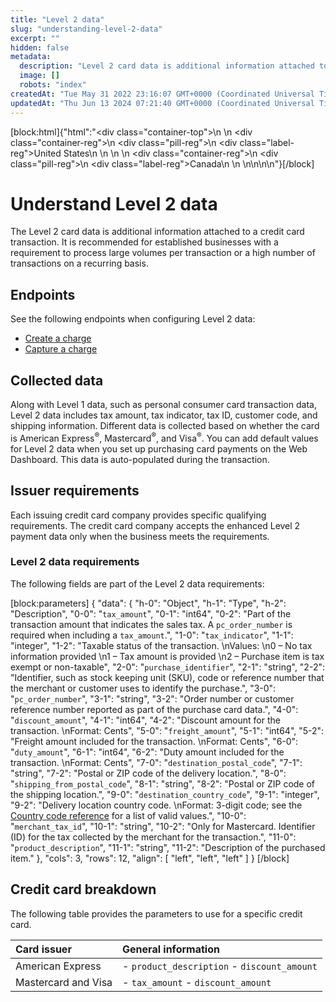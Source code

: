 ```yaml
---
title: "Level 2 data"
slug: "understanding-level-2-data"
excerpt: ""
hidden: false
metadata: 
  description: "Level 2 card data is additional information attached to a credit card transaction."
  image: []
  robots: "index"
createdAt: "Tue May 31 2022 23:16:07 GMT+0000 (Coordinated Universal Time)"
updatedAt: "Thu Jun 13 2024 07:21:40 GMT+0000 (Coordinated Universal Time)"
---
```

[block:html]{"html":"<div class=\"container-top\">\n  <!--United States-->\n  <div class=\"container-reg\">\n    <div class=\"pill-reg\">\n      <div class=\"label-reg\">United States</div>\n    </div>\n  </div>\n  <!--Canada-->\n  <div class=\"container-reg\">\n    <div class=\"pill-reg\">\n      <div class=\"label-reg\">Canada</div>\n    </div>\n  </div>\n</div>\n\n<!--Css-->\n<style>\n.container-top {\n  top: -15px;\n  position: relative;\n  margin-bottom: -5px;\n}\n\n.container-reg {\n  align-items: center;\n  min-width: auto; \n  width: fit-content;\n  text-align: left;\n  overflow: auto;\n  display: inline-block; \n}\n\n/*Pill format REG*/\n.pill-reg {\n  background: #44BB44;\n  border: .5px solid #44BB44;\n  margin-left: 5px;\n  overflow: hidden;\n  display: flex; \n  justify-content: center; \n  align-items: center; \n  border-radius: 10px;\n  height: 1.8rem;\n  margin-top: 10px;\n  margin-bottom: 1.5px; \n  padding: 0 10px; \n}\n\n/*Text FORMAT inside REG pills */\n.pill-reg .label-reg, \n.pill-reg__addon .label-reg \n{\n  font-style: normal;\n  font-weight: normal;\n  font-size: 12px;\n  color: #fff;\n  vertical-align: middle;\n  margin: 0;\n  padding: 0 5px;\n}\n</style>"}[/block]

# Understand Level 2 data

The Level 2 card data is additional information attached to a credit card transaction. It is recommended for established businesses with a requirement to process large volumes per transaction or a high number of transactions on a recurring basis.

## Endpoints

See the following endpoints when configuring Level 2 data:

- [Create a charge](https://docs.clover.com/reference/createcharge) 
- [Capture a charge](https://docs.clover.com/reference/capturecharge)

## Collected data

Along with Level 1 data, such as personal consumer card transaction data, Level 2 data includes tax amount, tax indicator, tax ID, customer code, and shipping information. Different data is collected based on whether the card is American Express<sup>®</sup>, Mastercard<sup>®</sup>, and Visa<sup>®</sup>. You can add default values for Level 2 data when you set up purchasing card payments on the Web Dashboard. This data is auto-populated during the transaction.

## Issuer requirements

Each issuing credit card company provides specific qualifying requirements. The credit card company accepts the enhanced Level 2 payment data only when the business meets the requirements.

### Level 2 data requirements

The following fields are part of the Level 2 data requirements:

[block:parameters]
{
  "data": {
    "h-0": "Object",
    "h-1": "Type",
    "h-2": "Description",
    "0-0": "`tax_amount`",
    "0-1": "int64",
    "0-2": "Part of the transaction amount that indicates the sales tax. A `pc_order_number` is required when including a `tax_amount`.",
    "1-0": "`tax_indicator`",
    "1-1": "integer",
    "1-2": "Taxable status of the transaction.  \nValues:  \n0 – No tax information provided  \n1 – Tax amount is provided  \n2 – Purchase item is tax exempt or non-taxable",
    "2-0": "`purchase_identifier`",
    "2-1": "string",
    "2-2": "Identifier, such as stock keeping unit (SKU), code or reference number that the merchant or customer uses to identify the purchase.",
    "3-0": "`pc_order_number`",
    "3-1": "string",
    "3-2": "Order number or customer reference number reported as part of the purchase card data.",
    "4-0": "`discount_amount`",
    "4-1": "int64",
    "4-2": "Discount amount for the transaction.  \nFormat: Cents",
    "5-0": "`freight_amount`",
    "5-1": "int64",
    "5-2": "Freight amount included for the transaction.  \nFormat: Cents",
    "6-0": "`duty_amount`",
    "6-1": "int64",
    "6-2": "Duty amount included for the transaction.  \nFormat: Cents",
    "7-0": "`destination_postal_code`",
    "7-1": "string",
    "7-2": "Postal or ZIP code of the delivery location.",
    "8-0": "`shipping_from_postal_code`",
    "8-1": "string",
    "8-2": "Postal or ZIP code of the shipping location.",
    "9-0": "`destination_country_code`",
    "9-1": "integer",
    "9-2": "Delivery location country code.  \nFormat: 3-digit code; see the [Country code reference](doc:country-code-reference) for a list of valid values.",
    "10-0": "`merchant_tax_id`",
    "10-1": "string",
    "10-2": "Only for Mastercard. Identifier (ID) for the tax collected by the merchant for the transaction.",
    "11-0": "`product_description`",
    "11-1": "string",
    "11-2": "Description of the purchased item."
  },
  "cols": 3,
  "rows": 12,
  "align": [
    "left",
    "left",
    "left"
  ]
}
[/block]


## Credit card breakdown

The following table provides the parameters to use for a specific credit card.

| Card issuer         | General information                         |
| :------------------ | :------------------------------------------ |
| American Express    | - `product_description` - `discount_amount` |
| Mastercard and Visa | - `tax_amount` - `discount_amount`          |
